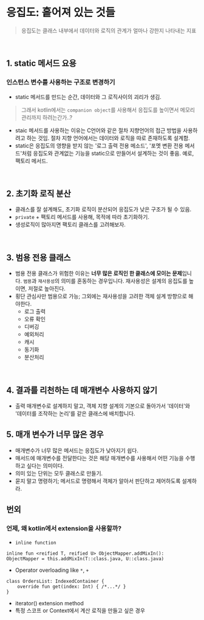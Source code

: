 # 응집도: 흩어져 있는 것들    

> 응집도는 클래스 내부에서 데이터와 로직의 관계가 얼마나 강한지 나타내는 지표
</br>

## 1. static 메서드 요용   
### 인스턴스 변수를 사용하는 구조로 변경하기 
- static 메서드를 만드는 순간, 데이터와 그 로직사이의 괴리가 생김.   

> 그래서 kotlin에서는 `companion object`를 사용해서 응집도를 높이면서 메모리 관리까지 하려는간가..?

- staic 메서드를 사용하는 이유는 C언어와 같은 절차 지향언어의  접근 방법을 사용하려고 하는 것임. 절차 지향 언어에서는 데이터와 로직을 따로 존재하도록 설계함.
- static은 응집도의 영향을 받지 않는 '로그 출력 전용 메소드', '포멧 변환 전용 메서드'처럼 응집도와 관계없는 기능을 static으로 만들어서 설계하는 것이 좋음. 예로, 팩토리 메서드.
</br>

## 2. 초기화 로직 분산
- 클래스를 잘 설계해도, 초기화 로직이 분산되어 응집도가 낮은 구조가 될 수 있음.
- `private` + 팩토리 메서드를 사용해, 목적에 따라 초기화하기.
- 생성로직이 많아지면 팩토리 클래스를 고려해보자.
</br>

## 3. 범용 전용 클래스
- 범용 전용 클래스가 위험한 이유는 **너무 많은 로직인 한 클래스에 모이는 문제**입니다. `범용`과 `재사용성`의 의미를 혼동하는 경우입니다. 재사용성은 설계의 응집도를 높이면, 저절로 높아진다. 
- 횡단 관심사만 범용으로 가능; 그외에는 재사용성을 고려한 객체 설계 방향으로 해야한다. 
    - 로그 출력
    - 오류 확인
    - 디버깅
    - 예외처리
    - 캐시
    - 동기화
    - 분산처리
</br>

## 4. 결과를 리천하는 데 매개변수 사용하지 않기 
- 출력 매개변수로 설계하지 말고, 객체 지향 설계의 기본으로 돌아가서 '데이터'와 '데이터를 조작하는 논리'를 같은 클래스에 배치합니다.

## 5. 매개 변수가 너무 많은 경우
- 매개변수가 너무 많은 메서드는 응집도가 낮아지기 쉽다.
- 매서드에 매개변수를 전달한다는 것은 해당 매개변수를 사용해서 어떤 기능을 수행하고 싶다는 의미이다.
- 의미 있는 단위는 모두 클래스로 만들기.
- 묻지 말고 명령하기; 메서드로 명령해서 객체가 알아서 판단하고 제어하도록 설계하라. 

## 번외
### 언제, 왜 kotlin에서 extension을 사용할까? 
- `inline function`
```
inline fun <reified T, reified U> ObjectMapper.addMixIn(): ObjectMapper = this.addMixIn(T::class.java, U::class.java)
``` 
- Operator overloading﻿ like `*`, `+`
```
class OrdersList: IndexedContainer {
    override fun get(index: Int) { /*...*/ }
}
```
- iterator() extension method
- 특정 스코프 or Context에서 계산 로직을 만들고 싶은 경우 
</br>
